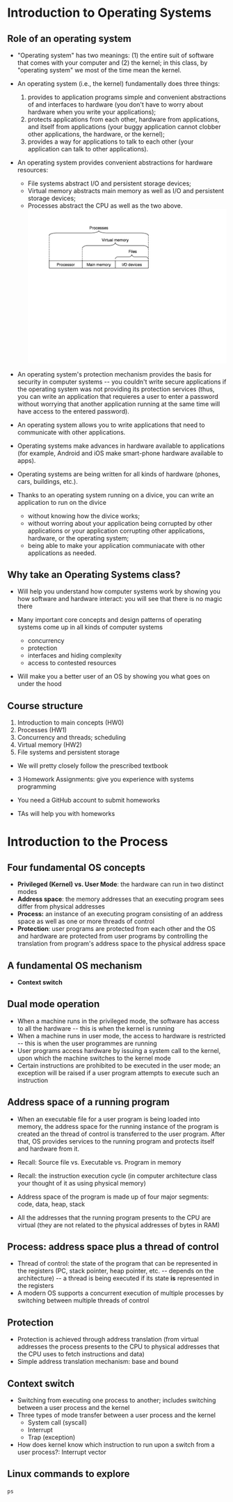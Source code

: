 # Introduction to Operating Systems #

## Role of an operating system ##

- "Operating system" has two meanings: (1) the entire suit of software
  that comes with your computer and (2) the kernel; in this class, by
  "operating system" we most of the time mean the kernel.

- An operating system (i.e., the kernel) fundamentally does three
  things:
  1. provides to application programs simple and convenient
  abstractions of and interfaces to hardware (you don't have to worry
  about hardware when you write your applications);
  2. protects applications from each other, hardware from applications,
    and itself from applications (your buggy application cannot
    clobber other applications, the hardware, or the kernel);
  3. provides a way for applications to talk to each other (your
    application can talk to other applications).

- An operating system provides convenient abstractions for hardware
  resources:
  - File systems abstract I/O and persistent storage devices;
  - Virtual memory abstracts main memory as well as I/O and
    persistent storage devices;
  - Processes abstract the CPU as well as the two
    above.![Abstractions provided by an operating system](abstractions-os.png)
	
- An operating system's protection mechanism provides the basis for
  security in computer systems -- you couldn't write secure
  applications if the operating system was not providing its
  protection services (thus, you can write an application that
  requieres a user to enter a password without worrying that another
  application running at the same time will have access to the entered
  password).

- An operating system allows you to write applications that need to
  communicate with other applications.

- Operating systems make advances in hardware available to
  applications (for example, Android and iOS make smart-phone hardware
  available to apps).

- Operating systems are being written for all kinds of hardware
  (phones, cars, buildings, etc.).

- Thanks to an operating system running on a divice, you can write an
  application to run on the divice
  - without knowing how the divice works;
  - without worring about your application being corrupted by other
    applications or your application corrupting other applications,
    hardware, or the operating system;
  - being able to make your application communiacate with other
    applications as needed.

## Why take an Operating Systems class? ##

- Will help you understand how computer systems work by showing you
  how software and hardware interact: you will see that there is no
  magic there

- Many important core concepts and design patterns of operating
  systems come up in all kinds of computer systems
  - concurrency
  - protection
  - interfaces and hiding complexity
  - access to contested resources

- Will make you a better user of an OS by showing you what goes on
  under the hood

## Course structure ##

1. Introduction to main concepts (HW0)
2. Processes (HW1)
3. Concurrency and threads; scheduling
4. Virtual memory (HW2)
5. File systems and persistent storage

- We will pretty closely follow the prescribed textbook

- 3 Homework Assignments: give you experience with systems programming
- You need a GitHub account to submit homeworks
- TAs will help you with homeworks


# Introduction to the Process #

## Four fundamental OS concepts ##
- **Privileged (Kernel) vs. User Mode**: the hardware can run in two distinct
    modes
- **Address space**: the memory addresses that an executing program
    sees differ from physical addresses
- **Process:** an instance of an executing program consisting of an
    address space as well as one or more threads of control	
- **Protection**:  user programs are protected from each other and the
    OS and hardware are protected from user programs by controlling
    the translation from program's address space to the physical
    address space

## A fundamental OS mechanism ##

- **Context switch**

## Dual mode operation ##

- When a machine runs in the privileged mode, the software has access
   to all the hardware -- this is when the kernel is running
- When a machine runs in user mode, the access to hardware is
  restricted -- this is when the user programmes are running
- User programs access hardware by issuing a system call to the
  kernel, upon which the machine switches to the kernel mode
- Certain instructions are prohibited to be executed in the user mode;
  an exception will be raised if a user program attempts to execute
  such an instruction

## Address space of a running program ##

- When an executable file for a user program is being loaded into
  memory, the address space for the running instance of the program is
  created an the thread of control is transferred to the user
  program. After that, OS provides services to the running program and
  protects itself and hardware from it.

- Recall: Source file vs. Executable vs. Program in memory

- Recall: the instruction execution cycle (in computer architecture
  class your thought of it as using physical memory)

- Address space of the program is made up of four major segments:
  code, data, heap, stack

- All the addresses that the running program presents to the CPU are
  virtual (they are not related to the physical addresses of bytes in
  RAM)

## Process: address space plus a thread of control ##

- Thread of control: the state of the program that can be represented
  in the registers (PC, stack pointer, heap pointer, etc. -- depends
  on the architecture) -- a thread is being executed if its state
  **is** represented in the registers
- A modern OS supports a concurrent execution of multiple processes by
  switching between multiple threads of control


## Protection ##

- Protection is achieved through address translation (from virtual
  addresses the process presents to the CPU to physical addresses that
  the CPU uses to fetch instructions and data)
- Simple address translation mechanism: base and bound

## Context switch ##

- Switching from executing one process to another; includes switching
  between a user process and the kernel
- Three types of mode transfer between a user process and the kernel
  - System call (syscall)
  - Interrupt
  - Trap (exception)
- How does kernel know which instruction to run upon a switch from a
  user process?: Interrupt vector

## Linux commands to explore ##

`ps`
